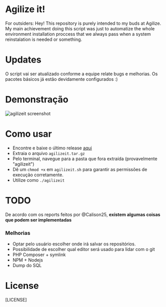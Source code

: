 # Agilize it!
For outsiders: Hey! This repository is purely intended to my buds at Agilize. My main achievement doing this script was just to automatize the whole environment installation proccess that we always pass when a system reinstalation is needed or something. 

# Updates
O script vai ser atualizado conforme a equipe relate bugs e melhorias. Os pacotes básicos já estão devidamente configurados :)

# Demonstração
![agilizeit screenshot](https://raw.githubusercontent.com/vaporwavie/agilizeit/master/agilizeit.png )

# Como usar
* Encontre e baixe o último release [aqui](https://github.com/vaporwavie/agilizeit/releases)
* Extraia o arquivo <code>agilizeit.tar.gz</code>
* Pelo terminal, navegue para a pasta que fora extraída (provavelmente "agilizeit")
* Dê um <code>chmod +x</code> em <code>agilizeit.sh</code> para garantir as permissões de execução corretamente.
* Utilize como <code>./agilizeit</code>

# TODO

De acordo com os reports feitos por @Calison25, **existem algumas coisas que podem ser implementadas**

### Melhorias
* Optar pelo usuário escolher onde irá salvar os repositórios.
* Possibilidade de escolher qual editor será usado para lidar com o git
* PHP Composer + symlink
* NPM + Nodejs
* Dump do SQL

# License
[LICENSE]
